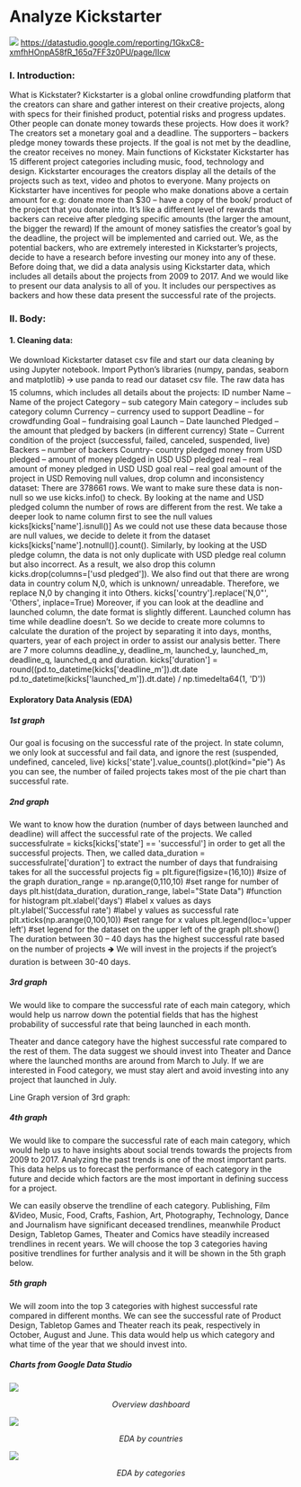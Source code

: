 # Analyze Kickstarter
![](https://i.imgur.com/RTFJQVt.jpg)
https://datastudio.google.com/reporting/1GkxC8-xmfhHOnpA58fR_165q7FF3z0PU/page/IIcw


###    I. Introduction:
What is Kickstater?
Kickstarter is a global online crowdfunding platform that the creators can share and gather interest on their creative projects, along with specs for their finished product, potential risks and progress updates. Other people can donate money towards these projects. 
How does it work?
The creators set a monetary goal and a deadline. The supporters – backers pledge money towards these projects. If the goal is not met by the deadline, the creator receives no money. 
	Main functions of Kickstater
Kickstarter has 15 different project categories including music, food, technology and design. Kickstarter encourages the creators display all the details of the projects such as text, video and photos to everyone. 
Many projects on Kickstarter have incentives for people who make donations above a certain amount for e.g: donate more than $30 – have a copy of the book/ product of the project that you donate into. It’s like a different level of rewards that backers can receive after pledging specific amounts (the larger the amount, the bigger the reward)
If the amount of money satisfies the creator’s goal by the deadline, the project will be implemented and carried out. 
We, as the potential backers, who are extremely interested in Kickstarter’s projects, decide to have a research before investing our money into any of these. Before doing that, we did a data analysis using Kickstarter data, which includes all details about the projects from 2009 to 2017. And we would like to present our data analysis to all of you. It includes our perspectives as backers and how these data present the successful rate of the projects.

###    II. Body:
####    1. Cleaning data:
We download Kickstarter dataset csv file and start our data cleaning by using Jupyter notebook. Import Python’s libraries (numpy, pandas, seaborn and matplotlib) 🡪 use panda to read our dataset csv file. The raw data has 15 columns, which includes all details about the projects: 
ID number
Name – Name of the project 
Category – sub category 
Main category – includes sub category column
Currency – currency used to support 
Deadline – for crowdfunding 
Goal – fundraising goal
Launch – Date launched 
Pledged – the amount that pledged by backers (in different currency) 
State – Current condition of the project (successful, failed, canceled, suspended, live)
Backers – number of backers 
Country- country pledged money from 
USD pledged – amount of money pledged in USD
USD pledged real – real amount of money pledged in USD
USD goal real – real goal amount of the project in USD
Removing null values, drop column and inconsistency dataset:
There are 378661 rows. We want to make sure these data is non-null so we use kicks.info() to check. By looking at the name  and USD pledged column the number of rows are different from the rest. We take a deeper look to name column first to see the null values kicks[kicks['name'].isnull()] As we could not use these data because those are null values, we decide to delete it from the dataset kicks[kicks['name'].notnull()].count(). Similarly, by looking at the USD pledge column, the data is not only duplicate with USD pledge real column but also incorrect. As a result, we also drop this column kicks.drop(columns=['usd pledged']). 
We also find out that there are wrong data in country colum N,0, which is unknown/ unreadable. Therefore, we replace N,0 by changing it into Others.  kicks['country'].replace('N,0"', 'Others', inplace=True)
Moreover, if you can look at the deadline and launched column, the date format is slightly different. Launched column has time while deadline doesn’t. So we decide to create more columns to calculate the duration of the project by separating it into days, months, quarters, year of each project in order to assist our analysis better. There are 7 more columns deadline_y, deadline_m, launched_y, launched_m, deadline_q, launched_q and duration.
kicks['duration'] = round((pd.to_datetime(kicks['deadline_m']).dt.date       pd.to_datetime(kicks['launched_m']).dt.date) / np.timedelta64(1, 'D'))
	
#### Exploratory Data Analysis (EDA)
##### 1st graph
Our goal is focusing on the successful rate of the project. In state column, we only look at successful and fail data, and ignore the rest (suspended, undefined, canceled, live)
kicks['state'].value_counts().plot(kind="pie")
As you can see, the number of failed projects takes most of the pie chart than successful rate. 


##### 2nd graph
We want to know how the duration (number of days between launched and deadline) will affect the successful rate of the projects. 
We called successfulrate = kicks[kicks['state'] == 'successful'] in order to get all the successful projects. Then, we called data_duration = successfulrate['duration'] to extract the number of days that fundraising takes for all the successful projects
fig = plt.figure(figsize=(16,10)) #size of the graph
duration_range = np.arange(0,110,10) #set range for number of days
plt.hist(data_duration, duration_range, label="State Data") #function for histogram 
plt.xlabel('days') #label x values as days
plt.ylabel('Successful rate') #label y values as successful rate 
plt.xticks(np.arange(0,100,10)) #set range for x values 
plt.legend(loc='upper left') #set legend for the dataset on the upper left of the graph
plt.show()
The duration between 30 – 40 days has the highest successful rate based on the number of projects 🡺 We will invest in the projects if the project’s duration is between 30-40 days. 





##### 3rd graph 
We would like to compare the successful rate of each main category, which would help us narrow down the potential fields that has the highest probability of successful rate that being launched in each month.

Theater and dance category have the highest successful rate compared to the rest of them. The data suggest we should invest into Theater  and Dance where the launched months are around from March to July. 
If we are interested in Food category, we must stay alert and avoid investing into any project that launched in July. 

Line Graph version of 3rd graph: 


##### 4th graph
We would like to compare the successful rate of each main category, which would help us to have insights about social trends towards the projects from 2009 to 2017. 
Analyzing the past trends is one of the most important parts. This data helps us to forecast the performance of each category in the future and decide which factors are the most important in defining success for a project.

We can easily observe the trendline of each category. Publishing, Film &Video, Music, Food, Crafts, Fashion, Art, Photography, Technology, Dance and Journalism have significant deceased trendlines, meanwhile Product Design, Tabletop Games, Theater and Comics have steadily increased trendlines in recent years. 
We will choose the top 3 categories having positive trendlines for further analysis and it will be shown in the 5th graph below.
    
    
##### 5th graph
We will zoom into the top 3 categories with highest successful rate compared in different months. We can see the successful rate of Product Design, Tabletop Games and Theater reach its peak, respectively in October, August and June. This data would help us which category and what time of the year that we should invest into. 


##### Charts from Google Data Studio
![](https://i.imgur.com/Bz8MYym.png)
<p align="center">
<i>
  Overview dashboard
</i>
</p>


![](https://i.imgur.com/VfkZ7j8.png)
<p align="center">
<i>
  EDA by countries
</i>
</p>


![](https://i.imgur.com/GgcTceH.png)
<p align="center">
<i>
  EDA by categories
</i>
</p>
